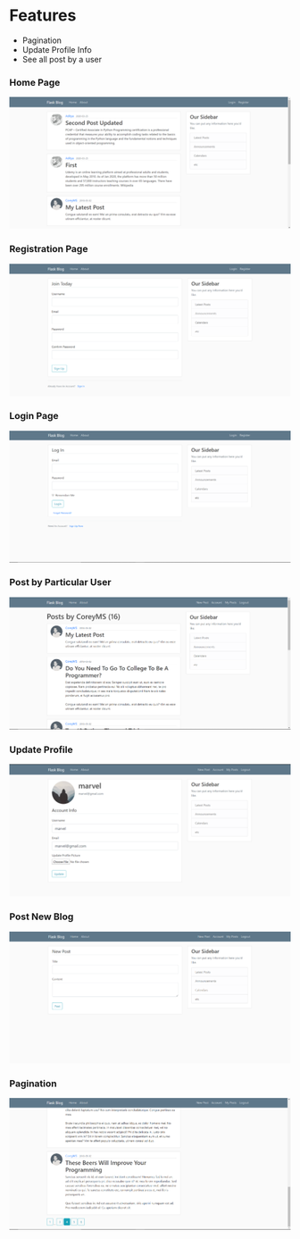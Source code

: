 # Features
* Pagination
* Update Profile Info
* See all post by a user 
### Home Page
![](Screenshots/1.png)
### Registration Page
![](Screenshots/2.png)
### Login Page
![](Screenshots/4.png)
### Post by Particular User
![](Screenshots/3.png)
### Update Profile
![](Screenshots/5.png)
### Post New Blog
![](Screenshots/6.png)
### Pagination
![](Screenshots/7.png)
